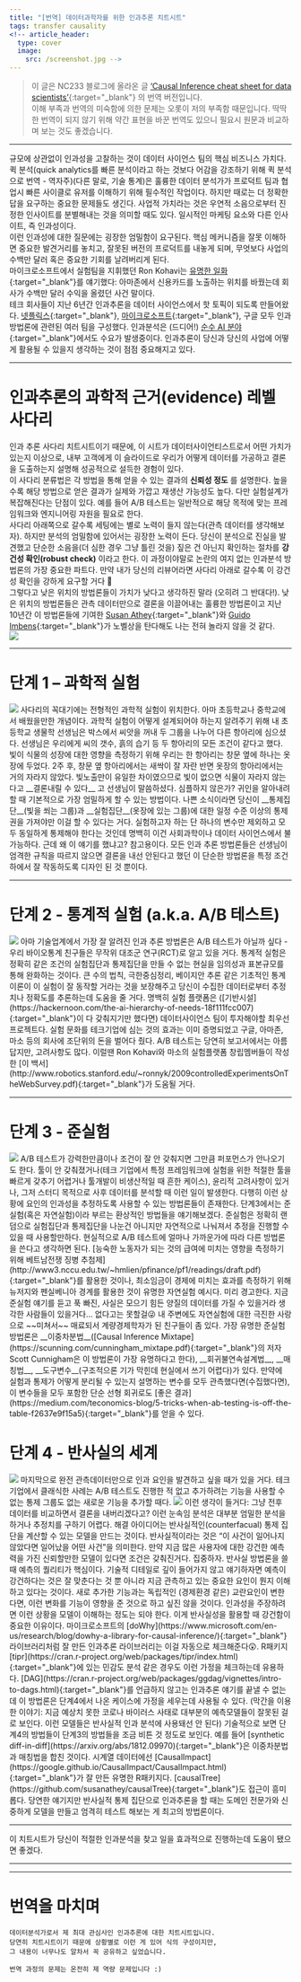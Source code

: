 ```yaml
---
title: "[번역] 데이터과학자를 위한 인과추론 치트시트"
tags: transfer causality
<!-- article_header:
  type: cover
  image:
    src: /screenshot.jpg -->
---
```


> 이 글은 NC233 블로그에 올라온 글 [‘Causal Inference cheat sheet for data scientists’](https://nc233.com/tag/causal-inference/){:target="_blank"} 의 번역 버전입니다.   
> 이해 부족과 번역의 미숙함에 의한 문제는 오롯이 저의 부족함 때문입니다. 딱딱한 번역이 되지 않기 위해 약간 표현을 바꾼 번역도 있으니 필요시 원문과 비교하며 보는 것도 좋겠습니다.  

---
규모에 상관없이 인과성을 고찰하는 것이 데이터 사이언스 팀의 핵심 비즈니스 가치다.  
퀵 분석(quick analytics를 빠른 분석이라고 하는 것보다 어감을 강조하기 위해 퀵 분석으로 번역 - 역자주)(다른 말로, 기술 통계)은 훌륭한 데이터 분석가가 프로덕트 팀과 협업시 빠른 사이클로 유저를 이해하기 위해 필수적인 작업이다. 하지만 때로는 더 정확한 답을 요구하는 중요한 문제들도 생긴다. 사업적 가치라는 것은 우연적 소음으로부터 진정한 인사이트를 분별해내는 것을 의미할 때도 있다. 일시적인 마케팅 요소와 다른 인사이트, 즉 인과성이다.  
이런 인과성에 대한 질문에는 굉장한 엄밀함이 요구된다. 핵심 메커니즘을 잘못 이해하면 중요한 발견거리를 놓치고, 잘못된 버전의 프로덕트를 내놓게 되며, 무엇보다 사업의 수백만 달러 혹은 중요한 기회를 날려버리게 된다.  
마이크로소프트에서 실험팀을 지휘했던 Ron Kohavi는 [유명한 일화](https://hbr.org/2017/09/the-surprising-power-of-online-experiments){:target="_blank"}를 얘기했다: 아마존에서 신용카드를 노출하는 위치를 바꿨는데 회사가 수백만 달러 수익을 올렸던 사건 말이다.  
테크 회사들이 지난 6년간 인과추론을 데이터 사이언스에서 핫 토픽이 되도록 만들어왔다. [넷플릭스](https://www.youtube.com/watch?v=IlcQzO-enJg){:target="_blank"}, [마이크로소프트](https://www.microsoft.com/en-us/research/blog/dowhy-a-library-for-causal-inference/){:target="_blank"}, 구글 모두 인과 방법론에 관련된 여러 팀을 구성했다. 인과분석은 (드디어!) [순수 AI 분야](https://www.wired.com/story/ai-pioneer-algorithms-understand-why/){:target="_blank"}에서도 수요가 발생중이다. 인과추론이 당신과 당신의 사업에 어떻게 활용될 수 있을지 생각하는 것이 점점 중요해지고 있다.  

---
# 인과추론의 과학적 근거(evidence) 레벨 사다리
인과 추론 사다리 치트시트이기 때문에, 이 시트가 데이터사이언티스트로서 어떤 가치가 있는지 이상으로, 내부 고객에게 이 슬라이드로 우리가 어떻게 데이터를 가공하고 결론을 도출하는지 설명해 성공적으로 설득한 경험이 있다.  
이 사다리 분류법은 각 방법을 통해 얻을 수 있는 결과의 __신뢰성 정도__ 를 설명한다. 높을수록 해당 방법으로 얻은 결과가 실제와 가깝고 재생산 가능성도 높다. 다만 실험설계가 복잡해진다는 단점이 있다. 예를 들어 A/B 테스트는 일반적으로 해당 목적에 맞는 프레임워크와 엔지니어링 자원을 필요로 한다.  
사다리 아래쪽으로 갈수록 세팅에는 별로 노력이 들지 않는다(관측 데이터를 생각해보자). 하지만 분석의 엄밀함에 있어서는 굉장한 노력이 든다. 당신이 분석으로 진실을 발견했고 단순한 소음을(더 심한 경우 그냥 틀린 것을) 짚은 건 아닌지 확인하는 절차를 __강건성 확인(robust check)__ 이라고 한다. 이 과정이야말로 논란의 여지 없는 인과분석 방법론의 가장 중요한 파트다. 만약 내가 당신의 리뷰어라면 사다리 아래로 갈수록 이 강건성 확인을 강하게 요구할 거다 🙂  
그렇다고 낮은 위치의 방법론들이 가치가 낮다고 생각하진 말라 (오히려 그 반대다!). 낮은 위치의 방법론들은 관측 데이터만으로 결론을 이끌어내는 훌륭한 방법론이고 지난 10년간 이 방법론들에 기여한 [Susan Athey](https://athey.people.stanford.edu/){:target="_blank"}와 [Guido Imbens](https://www.gsb.stanford.edu/faculty-research/faculty/guido-w-imbens){:target="_blank"}가 노벨상을 탄다해도 나는 전혀 놀라지 않을 것 같다.  
<img src="https://nc233.com/wp-content/uploads/2020/04/causal_clues_v_moustache_export-1024x652.png">  

---
# 단계 1 – 과학적 실험
<img src="http://nc233.com/wp-content/uploads/2020/04/image-300x177.png">   
사다리의 꼭대기에는 전형적인 과학적 실험이 위치한다. 아마 초등학교나 중학교에서 배웠을만한 개념이다. 과학적 실험이 어떻게 설계되어야 하는지 알려주기 위해 내 초등학교 생물학 선생님은 박스에서 씨앗을 꺼내 두 그룹을 나누어 다른 항아리에 심으셨다. 선생님은 우리에게 씨의 갯수, 흙의 습기 등 두 항아리의 모든 조건이 같다고 했다.  
빛이 식물의 성장에 대한 영향을 측정하기 위해 우리는 한 항아리는 창문 옆에 하나는 옷장에 두었다. 2주 후, 창문 옆 항아리에서는 새싹이 잘 자란 반면 옷장의 항아리에서는 거의 자라지 않았다.  
빛노출만이 유일한 차이였으므로 빛이 없으면 식물이 자라지 않는다고 __결론내릴 수 있다__ 고 선생님이 말씀하셨다.  
심플하지 않은가? 귀인을 알아내려할 때 기본적으로 가장 엄밀하게 할 수 있는 방법이다. 나쁜 소식이라면 당신이 __통제집단__(빛을 쐬는 그룹)과 __실험집단__(옷장에 있는 그룹)에 대한 일정 수준 이상의 통제권을 가져야만 이걸 할 수 있다는 거다. 실험하고자 하는 단 하나의 변수만 제외하고 모두 동일하게 통제해야 한다는 것인데 명백히 이건 사회과학이나 데이터 사이언스에서 불가능하다.  
근데 왜 이 얘기를 했냐고? 참고용이다. 모든 인과 추론 방법론들은 선생님이 엄격한 규칙을 따르지 않으면 결론을 내선 안된다고 했던 이 단순한 방법론을 특정 조건하에서 잘 작동하도록 디자인 된 것 뿐이다.  

---
# 단계 2 - 통계적 실험 (a.k.a. A/B 테스트)
<img src="https://nc233.com/wp-content/uploads/2020/04/image-1-300x117.png">   
아마 기술업계에서 가장 잘 알려진 인과 추론 방법론은 A/B 테스트가 아닐까 싶다 - 우리 바이오통계 친구들은 무작위 대조군 연구(RCT)로 알고 있을 거다. 통계적 실험은 정확히 같은 조건의 실험집단과 통제집단을 만들 수 없는 현실을 임의성과 표본규모를 통해 완화하는 것이다. 큰 수의 법칙, 극한중심정리, 베이지안 추론 같은 기초적인 통계 이론이 이 실험이 잘 동작할 거라는 것을 보장해주고 당신이 수집한 데이터로부터 추정치나 정확도를 추론하는데 도움을 줄 거다.  
명백히 실험 플랫폼은 ([기반시설](https://hackernoon.com/the-ai-hierarchy-of-needs-18f111fcc007){:target="_blank"}이 다 갖춰지기만 했다면) 데이터사이언스 팀이 투자해야할 최우선 프로젝트다. 실험 문화를 테크기업에 심는 것의 효과는 이미 증명되었고 구글, 아마존, 마소 등의 회사에 조단위의 돈을 벌어다 줬다.  
A/B 테스트는 당연히 보고서에서는 아름답지만, 고려사항도 많다. 이럴땐 Ron Kohavi와 마소의 실험플랫폼 창립멤버들이 작성한 [이 백서](http://www.robotics.stanford.edu/~ronnyk/2009controlledExperimentsOnTheWebSurvey.pdf){:target="_blank"}가 도움될 거다.

---
# 단계 3 - 준실험
<img src="https://nc233.com/wp-content/uploads/2020/04/image-2-300x117.png">   
A/B 테스트가 강력한만큼이나 조건이 잘 안 갖춰지면 그만큼 퍼포먼스가 안나오기도 한다. 툴이 안 갖춰졌거나(테크 기업에서 특정 프레임워크에 실험을 위한 적절한 툴을 빠르게 갖추기 어렵거나 툴개발이 비생산적일 때 흔한 케이스), 윤리적 고려사항이 있거나, 그저 스터디 목적으로 사후 데이터를 분석할 때 이런 일이 발생한다. 다행히 이런 상황에 요인의 인과성을 추정하도록 사용할 수 있는 방법론들이 존재한다. 단계3에서는 준실험(혹은 자연실험)이라 부르는 환상적인 방법들을 얘기해보겠다.  
준실험은 정확히 랜덤으로 실험집단과 통제집단을 나눈건 아니지만 자연적으로 나눠져서 추정을 진행할 수 있을 때 사용할만하다. 현실적으로 A/B 테스트에 얼마나 가까운가에 따라 다른 방법론을 쓴다고 생각하면 된다. [능숙한 노동자가 되는 것의 급여에 미치는 영향을 측정하기 위해 베트남전쟁 징병 추첨제](http://www3.nccu.edu.tw/~hmlien/pfinance/pf1/readings/draft.pdf){:target="_blank"}를 활용한 것이나, 최소임금이 경제에 미치는 효과를 측정하기 위해 뉴저지와 펜실베니아 경계를 활용한 것이 유명한 자연실험 예시다.  
미리 경고한다. 지금 준실험 얘기를 듣고 푹 빠진, 사실은 모으기 힘든 양질의 데이터를 가질 수 있을거라 생각한 사람들이 있을거다... 없다고는 못할걸😜 내 주변에도 자연실험에 대한 극진한 사랑으로 ~~미쳐서~~ 매료되서 계량경제학자가 된 친구들이 좀 있다.  
가장 유명한 준실험 방법론은 __이중차분법__([Causal Inference Mixtape](https://scunning.com/cunningham_mixtape.pdf){:target="_blank"}의 저자 Scott Cunnigham은 이 방법론이 가장 유명하다고 한다), __회귀불연속설계법__, __매칭법__, __도구변수__(구조적으론 기가 막힌데 현실에서 쓰기 어렵다)가 있다. 만약에 실험과 통제가 어떻게 분리될 수 있는지 설명하는 변수를 모두 관측했다면(수집했다면), 이 변수들을 모두 포함한 단순 선형 회귀로도 [좋은 결과](https://medium.com/teconomics-blog/5-tricks-when-ab-testing-is-off-the-table-f2637e9f15a5){:target="_blank"}를 얻을 수 있다.  

# 단계 4 - 반사실의 세계
<img src="https://nc233.com/wp-content/uploads/2020/04/image-3-300x119.png">   
마지막으로 완전 관측데이터만으로 인과 요인을 발견하고 싶을 때가 있을 거다. 테크 기업에서 클래식한 사례는 A/B 테스트도 진행한 적 없고 추가하려는 기능을 사용할 수 없는 통제 그룹도 없는 새로운 기능을 추가할 때다.  
<img src="https://nc233.com/wp-content/uploads/2020/04/image-5.png">   
이런 생각이 들거다: 그냥 전후 데이터를 비교하면서 결론을 내버리겠다고? 이런 눈속임 분석은 대부분 엄밀한 분석을 하거나 추정치를 구하기 어렵다. 해결 아이디어는 반사실적인(counterfacual) 통제 집단을 계산할 수 있는 모델을 만드는 것이다. 반사실적이라는 것은 “이 사건이 일어나지 않았다면 일어났을 어떤 사건”을 의미한다. 만약 지금 많은 사용자에 대한 강건한 예측력을 가진 신뢰할만한 모델이 있다면 조건은 갖춰진거다.  
집중하자. 반사실 방법론을 쓸 때 예측의 퀄리티가 핵심이다. 기술적 디테일로 깊이 들어가지 않고 얘기하자면 예측이 강건하다는 것은 잘 맞춘다는 것 뿐 아니라 지금 관측하고 있는 중요한 요인이 뭔지 이해하고 있다는 것이다. 새로 추가한 기능과는 독립적인 (경제환경 같은) 교란요인이 변한다면, 이런 변화를 기능이 영향을 준 것으로 하고 싶진 않을 것이다. 인과성을 주장하려면 이런 상황을 모델이 이해하는 정도는 되야 한다.  
이게 반사실성을 활용할 때 강건함이 중요한 이유이다. 마이크로소프트의 [doWhy](https://www.microsoft.com/en-us/research/blog/dowhy-a-library-for-causal-inference/){:target="_blank"} 라이브러리처럼 잘 만든 인과추론 라이브러리는 이걸 자동으로 체크해준다😲. R패키지 [tipr](https://cran.r-project.org/web/packages/tipr/index.html){:target="_blank"}에 있는 민감도 분석 같은 경우도 이런 가정을 체크하는데 유용하다. [DAG](https://cran.r-project.org/web/packages/ggdag/vignettes/intro-to-dags.html){:target="_blank"}를 언급하지 않고는 인과추론 얘기를 끝낼 수 없는데 이 방법론은 단계4에서 나온 케이스에 가정을 세우는데 사용될 수 있다.  
(막간을 이용한 이야기: 지금 예상치 못한 코로나 바이러스 사태로 대부분의 예측모델들이 잘못된 걸로 보인다. 이런 모델들은 반사실적 인과 분석에 사용돼선 안 된다)  
기술적으로 보면 단계4의 방법들이 단계3의 방법들을 조금 비튼 것 정도로 보인다. 예를 들어 [synthetic diff-in-diff](https://arxiv.org/abs/1812.09970){:target="_blank"}은 이중차분법과 매칭법을 합친 것이다. 시계열 데이터에선 [CausalImpact](https://google.github.io/CausalImpact/CausalImpact.html){:target="_blank"}가 잘 만든 유명한 R패키지다. [causalTree](https://github.com/susanathey/causalTree){:target="_blank"}도 접근이 흥미롭다. 당연한 얘기지만 반사실적 통제 집단으로 인과추론을 할 때는 도메인 전문가와 신중하게 모델을 만들고 엄격히 테스트 해보는 게 최고의 방법론이다.  

---
이 치트시트가 당신이 적절한 인과분석을 찾고 일을 효과적으로 진행하는데 도움이 됐으면 좋겠다.  

---
---
# 번역을 마치며
```
데이터분석가로서 제 최대 관심사인 인과추론에 대한 치트시트입니다.  
당연히 치트시트이기 때문에 상황별로 이런 게 있어 식의 구성이지만,  
그 내용이 너무나도 알차서 꼭 공유하고 싶었습니다.

번역 과정의 문제는 온전히 제 역량 문제입니다 :)  
```
